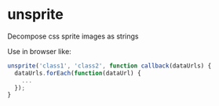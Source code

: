 # unsprite
Decompose css sprite images as strings


Use in browser like:
```javascript
unsprite('class1', 'class2', function callback(dataUrls) {
  dataUrls.forEach(function(dataUrl) {
    ...
  });
}
```
